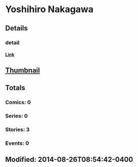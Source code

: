 # Yoshihiro  Nakagawa 
## Details
### detail
#### [Link](http://marvel.com/comics/creators/12412/yoshihiro_nakagawa?utm_campaign=apiRef&utm_source=225578a89fc76f3d20fbffda5d17a88d)
## [Thumbnail](http://i.annihil.us/u/prod/marvel/i/mg/b/40/image_not_available.jpg)
## Totals
### Comics: 0
### Series: 0
### Stories: 3
### Events: 0
## Modified: 2014-08-26T08:54:42-0400